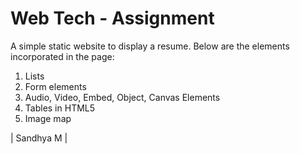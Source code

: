 # Web Tech - Assignment

A simple static website to display a resume.
Below are the elements incorporated in the page:

1.	Lists
2.  Form elements
2.	Audio, Video, Embed, Object, Canvas Elements
3.	Tables in HTML5
4.	Image map

| Sandhya M |
